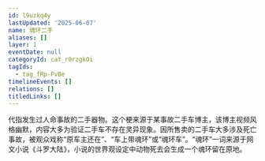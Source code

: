 ```yaml
---
id: l9uzkq4y
lastUpdated: '2025-06-07'
name: 魂环二手
aliases: []
layer: 1
eventDate: null
categoryId: cat_r0rzgkOi
tagIds:
  - tag_fRp-FvBe
timelineEvents: []
relations: []
titledLinks: []
---
```

代指发生过人命事故的二手器物。这个梗来源于某事故二手车博主，该博主视频风格幽默，内容大多为验证二手车不存在灵异现象。因所售卖的二手车大多涉及死亡事故，被观众戏称“原车主还在”、“车上带魂环”或“魂环车”。“魂环”一词来源于网文小说《斗罗大陆》，小说的世界观设定中动物死去会生成一个魂环留在原地。
